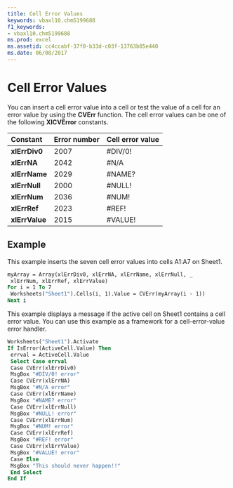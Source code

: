 ```yaml
---
title: Cell Error Values
keywords: vbaxl10.chm5199688
f1_keywords:
- vbaxl10.chm5199688
ms.prod: excel
ms.assetid: cc4ccabf-37f0-b33d-c03f-13763b85e440
ms.date: 06/08/2017
---
```



# Cell Error Values

You can insert a cell error value into a cell or test the value of a cell for an error value by using the **CVErr** function. The cell error values can be one of the following **XlCVError** constants.



|**Constant**|**Error number**|**Cell error value**|
|:-----|:-----|:-----|
| **xlErrDiv0**|2007|#DIV/0!|
| **xlErrNA**|2042|#N/A|
| **xlErrName**|2029|#NAME?|
| **xlErrNull**|2000|#NULL!|
| **xlErrNum**|2036|#NUM!|
| **xlErrRef**|2023|#REF!|
| **xlErrValue**|2015|#VALUE!|

## Example

This example inserts the seven cell error values into cells A1:A7 on Sheet1.


```vb
myArray = Array(xlErrDiv0, xlErrNA, xlErrName, xlErrNull, _ 
 xlErrNum, xlErrRef, xlErrValue) 
For i = 1 To 7 
 Worksheets("Sheet1").Cells(i, 1).Value = CVErr(myArray(i - 1)) 
Next i
```

This example displays a message if the active cell on Sheet1 contains a cell error value. You can use this example as a framework for a cell-error-value error handler.




```vb
Worksheets("Sheet1").Activate 
If IsError(ActiveCell.Value) Then 
 errval = ActiveCell.Value 
 Select Case errval 
 Case CVErr(xlErrDiv0) 
 MsgBox "#DIV/0! error" 
 Case CVErr(xlErrNA) 
 MsgBox "#N/A error" 
 Case CVErr(xlErrName) 
 MsgBox "#NAME? error" 
 Case CVErr(xlErrNull) 
 MsgBox "#NULL! error" 
 Case CVErr(xlErrNum) 
 MsgBox "#NUM! error" 
 Case CVErr(xlErrRef) 
 MsgBox "#REF! error" 
 Case CVErr(xlErrValue) 
 MsgBox "#VALUE! error" 
 Case Else 
 MsgBox "This should never happen!!" 
 End Select 
End If
```


